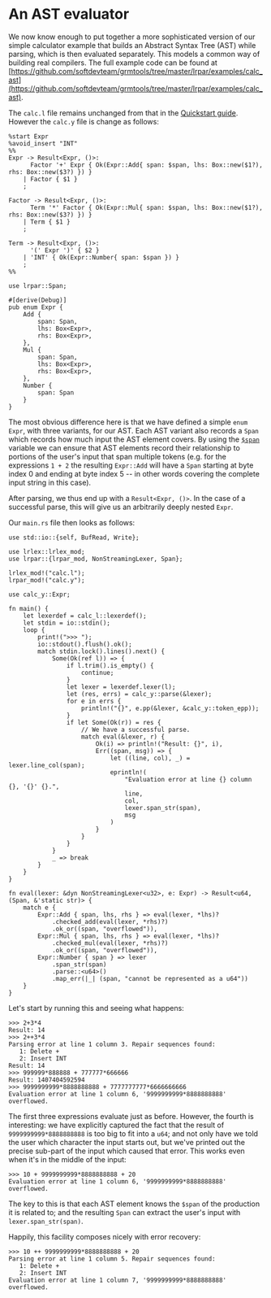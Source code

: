 # An AST evaluator

We now know enough to put together a more sophisticated version of our simple
calculator example that builds an Abstract Syntax Tree (AST) while parsing,
which is then evaluated separately. This models a common way of building real
compilers. The full example code can be found at
[https://github.com/softdevteam/grmtools/tree/master/lrpar/examples/calc_ast](https://github.com/softdevteam/grmtools/tree/master/lrpar/examples/calc_ast).

The `calc.l` file remains unchanged from that in the [Quickstart
guide](quickstart.md). However the `calc.y` file is change as follows:


```rust,noplaypen
%start Expr
%avoid_insert "INT"
%%
Expr -> Result<Expr, ()>:
      Factor '+' Expr { Ok(Expr::Add{ span: $span, lhs: Box::new($1?), rhs: Box::new($3?) }) }
    | Factor { $1 }
    ;

Factor -> Result<Expr, ()>:
      Term '*' Factor { Ok(Expr::Mul{ span: $span, lhs: Box::new($1?), rhs: Box::new($3?) }) }
    | Term { $1 }
    ;

Term -> Result<Expr, ()>:
      '(' Expr ')' { $2 }
    | 'INT' { Ok(Expr::Number{ span: $span }) }
    ;
%%

use lrpar::Span;

#[derive(Debug)]
pub enum Expr {
    Add {
        span: Span,
        lhs: Box<Expr>,
        rhs: Box<Expr>,
    },
    Mul {
        span: Span,
        lhs: Box<Expr>,
        rhs: Box<Expr>,
    },
    Number {
        span: Span
    }
}
```

The most obvious difference here is that we have defined a simple `enum` `Expr`,
with three variants, for our AST. Each AST variant also records a `Span` which
records how much input the AST element covers. By using the
[`$span`](actioncode.md) variable we can ensure that AST elements record their
relationship to portions of the user's input that span multiple tokens (e.g.
for the expressions `1 + 2` the resulting `Expr::Add` will have a `Span`
starting at byte index 0 and ending at byte index 5 -- in other words covering
the complete input string in this case).

After parsing, we thus end up with a `Result<Expr, ()>`. In the case of a
successful parse, this will give us an arbitrarily deeply nested `Expr`.

Our `main.rs` file then looks as follows:

```rust,noplaypen
use std::io::{self, BufRead, Write};

use lrlex::lrlex_mod;
use lrpar::{lrpar_mod, NonStreamingLexer, Span};

lrlex_mod!("calc.l");
lrpar_mod!("calc.y");

use calc_y::Expr;

fn main() {
    let lexerdef = calc_l::lexerdef();
    let stdin = io::stdin();
    loop {
        print!(">>> ");
        io::stdout().flush().ok();
        match stdin.lock().lines().next() {
            Some(Ok(ref l)) => {
                if l.trim().is_empty() {
                    continue;
                }
                let lexer = lexerdef.lexer(l);
                let (res, errs) = calc_y::parse(&lexer);
                for e in errs {
                    println!("{}", e.pp(&lexer, &calc_y::token_epp));
                }
                if let Some(Ok(r)) = res {
                    // We have a successful parse.
                    match eval(&lexer, r) {
                        Ok(i) => println!("Result: {}", i),
                        Err((span, msg)) => {
                            let ((line, col), _) = lexer.line_col(span);
                            eprintln!(
                                "Evaluation error at line {} column {}, '{}' {}.",
                                line,
                                col,
                                lexer.span_str(span),
                                msg
                            )
                        }
                    }
                }
            }
            _ => break
        }
    }
}

fn eval(lexer: &dyn NonStreamingLexer<u32>, e: Expr) -> Result<u64, (Span, &'static str)> {
    match e {
        Expr::Add { span, lhs, rhs } => eval(lexer, *lhs)?
            .checked_add(eval(lexer, *rhs)?)
            .ok_or((span, "overflowed")),
        Expr::Mul { span, lhs, rhs } => eval(lexer, *lhs)?
            .checked_mul(eval(lexer, *rhs)?)
            .ok_or((span, "overflowed")),
        Expr::Number { span } => lexer
            .span_str(span)
            .parse::<u64>()
            .map_err(|_| (span, "cannot be represented as a u64"))
    }
}
```

Let's start by running this and seeing what happens:

```
>>> 2+3*4
Result: 14
>>> 2++3*4
Parsing error at line 1 column 3. Repair sequences found:
   1: Delete +
   2: Insert INT
Result: 14
>>> 999999*888888 + 777777*666666
Result: 1407404592594
>>> 9999999999*8888888888 + 7777777777*6666666666
Evaluation error at line 1 column 6, '9999999999*8888888888' overflowed.
```

The first three expressions evaluate just as before. However, the fourth is
interesting: we have explicitly captured the fact that the result of
`9999999999*8888888888` is too big to fit into a `u64`; and not only have we
told the user which character the input starts out, but we've printed out the
precise sub-part of the input which caused that error. This works even when
it's in the middle of the input:

```
>>> 10 + 9999999999*8888888888 + 20
Evaluation error at line 1 column 6, '9999999999*8888888888' overflowed.
```

The key to this is that each AST element knows the `$span` of the production it
is related to; and the resulting `Span` can extract the user's input with
`lexer.span_str(span)`.

Happily, this facility composes nicely with error recovery:

```
>>> 10 ++ 9999999999*8888888888 + 20
Parsing error at line 1 column 5. Repair sequences found:
   1: Delete +
   2: Insert INT
Evaluation error at line 1 column 7, '9999999999*8888888888' overflowed.
```
